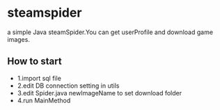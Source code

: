 # steamspider
a simple Java steamSpider.You can get userProfile and download game images.
<h2>How to start</h2>
<ul>
<li>1.import sql file</li>
  <li>2.edit DB connection setting in utils </li>
  <li>3.edit Spider.java newImageName to set download folder</li>
  <li>4.run MainMethod
</ul>
